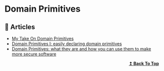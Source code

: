 
# Domain Primitives

## 📝 Articles

- [My Take On Domain Primitives](https://svenhuebner-it.com/my-take-on-domain-primitives/) 
- [Domain Primitives I: easily declaring domain primitives](https://svenhuebner-it.com/domain-primitives-i-easily-declaring-domain-primitives/) 
- [Domain Primitives: what they are and how you can use them to make more secure software](https://freecontent.manning.com/domain-primitives-what-they-are-and-how-you-can-use-them-to-make-more-secure-software/)

<div align="right">
  <b><a href="#contents">↥ Back To Top</a></b>
</div>
		